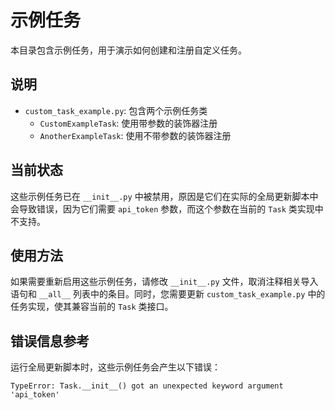 # 示例任务

本目录包含示例任务，用于演示如何创建和注册自定义任务。

## 说明

- `custom_task_example.py`: 包含两个示例任务类
  - `CustomExampleTask`: 使用带参数的装饰器注册
  - `AnotherExampleTask`: 使用不带参数的装饰器注册

## 当前状态

这些示例任务已在 `__init__.py` 中被禁用，原因是它们在实际的全局更新脚本中会导致错误，因为它们需要 `api_token` 参数，而这个参数在当前的 `Task` 类实现中不支持。

## 使用方法

如果需要重新启用这些示例任务，请修改 `__init__.py` 文件，取消注释相关导入语句和 `__all__` 列表中的条目。同时，您需要更新 `custom_task_example.py` 中的任务实现，使其兼容当前的 `Task` 类接口。

## 错误信息参考

运行全局更新脚本时，这些示例任务会产生以下错误：

```
TypeError: Task.__init__() got an unexpected keyword argument 'api_token'
``` 